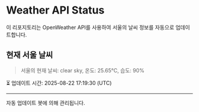 
# Weather API Status

이 리포지토리는 OpenWeather API를 사용하여 서울의 날씨 정보를 자동으로 업데이트합니다.

## 현재 서울 날씨
> 서울의 현재 날씨: clear sky, 온도: 25.65°C, 습도: 90%

⏳ 업데이트 시간: 2025-08-22 17:19:30 (UTC)

---
자동 업데이트 봇에 의해 관리됩니다.
